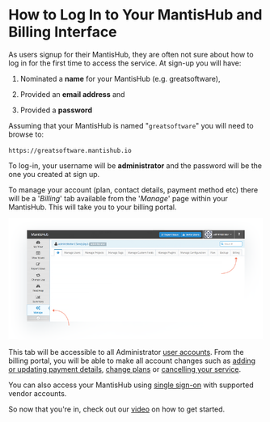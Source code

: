 # How to Log In to Your MantisHub and Billing Interface

As users signup for their MantisHub, they are often not sure about how to log in for the first time to access the service.  At sign-up you will have:

1. Nominated a **name** for your MantisHub (e.g. greatsoftware),

2. Provided an **email address** and 

3. Provided a **password**

Assuming that your MantisHub is named "`greatsoftware`" you will need to browse to:

`https://greatsoftware.mantishub.io`

To log-in, your username will be **administrator** and the password will be the one you created at sign up. 

To manage your account (plan, contact details, payment method etc) there will be a '*Billing*' tab available from the '*Manage*' page within your MantisHub. This will take you to your billing portal.

![](./images/login_billing_1.png)

This tab will be accessible to all Administrator [user accounts](/user_management/create_user_accounts). From the billing portal, you will be able to make all account changes such as [adding or updating payment details](/plans_billing/adding), [change plans](/plans_billing/switching) or [cancelling your service](/plans_billing/closing). 

 

You can also access your MantisHub using [single sign-on](/plug_ins/config_authhub) with supported vendor accounts.

 

So now that you're in, check out our [video](https://youtu.be/n0xy4ED51DI) on how to get started.